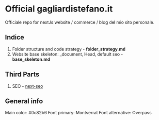 # Official gagliardistefano.it

Officiale repo for nextJs website / commerce / blog del mio sito personale.

## Indice

1. Folder structure and code strategy - **folder_strategy.md**
2. Website base skeleton: \_document, Head, default seo - **base_skeleton.md**

## Third Parts

1. SEO - [next-seo](https://github.com/garmeeh/next-seo)

## General info

Main color: #0c82b6
Font primary: Montserrat
Font alternative: Overpass